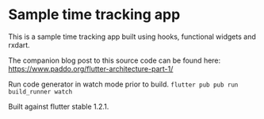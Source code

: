 # Sample time tracking app

This is a sample time tracking app built using hooks, functional widgets and rxdart.

The companion blog post to this source code can be found here: https://www.paddo.org/flutter-architecture-part-1/

Run code generator in watch mode prior to build. 
`flutter pub pub run build_runner watch`

Built against flutter stable 1.2.1.
